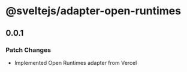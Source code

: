 # @sveltejs/adapter-open-runtimes

## 0.0.1

### Patch Changes

- Implemented Open Runtimes adapter from Vercel
